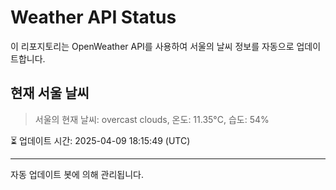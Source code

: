 
# Weather API Status

이 리포지토리는 OpenWeather API를 사용하여 서울의 날씨 정보를 자동으로 업데이트합니다.

## 현재 서울 날씨
> 서울의 현재 날씨: overcast clouds, 온도: 11.35°C, 습도: 54%

⏳ 업데이트 시간: 2025-04-09 18:15:49 (UTC)

---
자동 업데이트 봇에 의해 관리됩니다.
